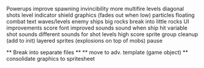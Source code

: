 Powerups
    improve spawning
    invincibility
    more multifire levels
      diagonal shots
      level indicator
shield graphics (fades out when low)
particles
floating combat text
waves/levels
enemy ships
big rocks break into little rocks
UI improvements
    score font
improved sounds
    sound when ship hit
    variable shot sounds
    different sounds for shot levels
high score
sprite group cleanup (add to init)
layered sprites (explosions on top of mobs)
pause

** Break into separate files **
** move to adv. template (game object)
** consolidate graphics to spritesheet

